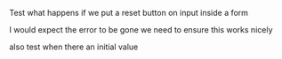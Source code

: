 Test what happens if we put a reset button on input inside a form

I would expect the error to be gone
we need to ensure this works nicely

also test when there an initial value
